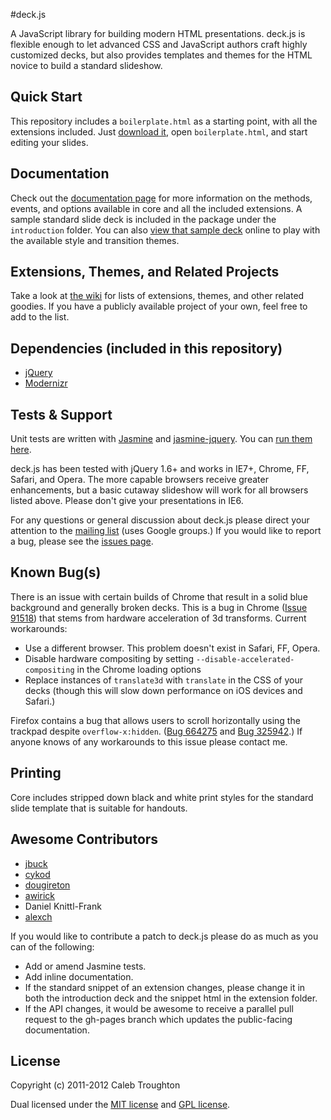 #deck.js

A JavaScript library for building modern HTML presentations. deck.js is flexible enough to let advanced CSS and JavaScript authors craft highly customized decks, but also provides templates and themes for the HTML novice to build a standard slideshow.

## Quick Start

This repository includes a `boilerplate.html` as a starting point, with all the extensions included. Just [download it](https://github.com/imakewebthings/deck.js/zipball/stable), open `boilerplate.html`, and start editing your slides.

## Documentation

Check out the [documentation page](http://imakewebthings.github.com/deck.js/docs) for more information on the methods, events, and options available in core and all the included extensions.  A sample standard slide deck is included in the package under the `introduction` folder.  You can also [view that sample deck](http://imakewebthings.github.com/deck.js/introduction) online to play with the available style and transition themes.

## Extensions, Themes, and Related Projects

Take a look at [the wiki](https://github.com/imakewebthings/deck.js/wiki) for lists of extensions, themes, and other related goodies.  If you have a publicly available project of your own, feel free to add to the list.

## Dependencies (included in this repository)

- [jQuery](http://jquery.com)
- [Modernizr](http://modernizr.com)

## Tests & Support

Unit tests are written with [Jasmine](https://jasmine.github.io/) and [jasmine-jquery](https://github.com/velesin/jasmine-jquery). You can [run them here](http://imakewebthings.github.com/deck.js/test).

deck.js has been tested with jQuery 1.6+ and works in IE7+, Chrome, FF, Safari, and Opera. The more capable browsers receive greater enhancements, but a basic cutaway slideshow will work for all browsers listed above. Please don't give your presentations in IE6.

For any questions or general discussion about deck.js please direct your attention to the [mailing list](http://groups.google.com/group/deckjs) (uses Google groups.)  If you would like to report a bug, please see the [issues page](https://github.com/imakewebthings/deck.js/issues).

## Known Bug(s)

There is an issue with certain builds of Chrome that result in a solid blue background and generally broken decks.  This is a bug in Chrome ([Issue 91518](http://code.google.com/p/chromium/issues/detail?id=91518)) that stems from hardware acceleration of 3d transforms.  Current workarounds:

- Use a different browser. This problem doesn't exist in Safari, FF, Opera.
- Disable hardware compositing by setting `--disable-accelerated-compositing` in the Chrome loading options
- Replace instances of `translate3d` with `translate` in the CSS of your decks (though this will slow down performance on iOS devices and Safari.)

Firefox contains a bug that allows users to scroll horizontally using the trackpad despite `overflow-x:hidden`. ([Bug 664275](https://bugzilla.mozilla.org/show_bug.cgi?id=664275) and [Bug 325942](https://bugzilla.mozilla.org/show_bug.cgi?id=325942).) If anyone knows of any workarounds to this issue please contact me.

## Printing

Core includes stripped down black and white print styles for the standard slide template that is suitable for handouts.

## Awesome Contributors

- [jbuck](https://github.com/jbuck)
- [cykod](https://github.com/cykod)
- [dougireton](https://github.com/dougireton)
- [awirick](https://github.com/awirick)
- Daniel Knittl-Frank
- [alexch](https://github.com/alexch)

If you would like to contribute a patch to deck.js please do as much as you can of the following:

- Add or amend Jasmine tests.
- Add inline documentation.
- If the standard snippet of an extension changes, please change it in both the introduction deck and the snippet html in the extension folder.
- If the API changes, it would be awesome to receive a parallel pull request to the gh-pages branch which updates the public-facing documentation.

## License

Copyright (c) 2011-2012 Caleb Troughton

Dual licensed under the [MIT license](https://github.com/imakewebthings/deck.js/blob/master/MIT-license.txt) and [GPL license](https://github.com/imakewebthings/deck.js/blob/master/GPL-license.txt).
